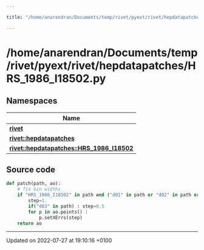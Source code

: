 ```yaml
---

title: "/home/anarendran/Documents/temp/rivet/pyext/rivet/hepdatapatches/HRS_1986_I18502.py"

---
```


# /home/anarendran/Documents/temp/rivet/pyext/rivet/hepdatapatches/HRS_1986_I18502.py



## Namespaces

| Name           |
| -------------- |
| **[rivet](http://example.org/namespaces/namespacerivet/)**  |
| **[rivet::hepdatapatches](http://example.org/namespaces/namespacerivet_1_1hepdatapatches/)**  |
| **[rivet::hepdatapatches::HRS_1986_I18502](http://example.org/namespaces/namespacerivet_1_1hepdatapatches_1_1hrs__1986__i18502/)**  |




## Source code

```python
def patch(path, ao):
    # fix bin widths
    if "HRS_1986_I18502" in path and ("d01" in path or "d02" in path or "d03" in path) :
        step=1.
        if("d03" in path) : step=0.5
        for p in ao.points() :
            p.setXErrs(step)
    return ao
```


-------------------------------

Updated on 2022-07-27 at 19:10:16 +0100
